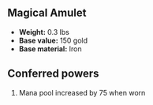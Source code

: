 ## Magical Amulet

- **Weight:** 0.3 lbs
- **Base value:** 150 gold
- **Base material:** Iron

## Conferred powers

1. Mana pool increased by 75 when worn
